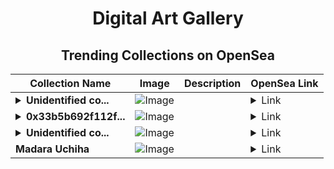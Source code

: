 <div align="center">

# Digital Art Gallery

## Trending Collections on OpenSea

| Collection Name                       | Image                                                                                     | Description                       | OpenSea Link                                                                                          |
|---------------------------------------|-------------------------------------------------------------------------------------------|-----------------------------------|--------------------------------------------------------------------------------------------------------|
| **<details><summary>Unidentified co...</summary>Unidentified contract dd588ae0-d0ad-443b-818c-3170f6452593</details>** | ![Image](https://i.seadn.io/s/raw/files/e9acf51ddce687ccf33c485e916aec1b.jpg?w=500&auto=format?w=200&auto=format) |  | <details><summary>Link</summary>[Unidentified contract dd588ae0-d0ad-443b-818c-3170f6452593](https://opensea.io/collection/unidentified-contract-dd588ae0-d0ad-443b-818c-3170)</details> |
| **<details><summary>0x33b5b692f112f...</summary>0x33b5b692f112f90e90046a03e0a861d86daa1eaa</details>** | ![Image](https://i.seadn.io/s/raw/files/0120dbe70465f91ae019e541cba50a56.jpg?w=500&auto=format?w=200&auto=format) |  | <details><summary>Link</summary>[0x33b5b692f112f90e90046a03e0a861d86daa1eaa](https://opensea.io/collection/0x33b5b692f112f90e90046a03e0a861d86daa1eaa)</details> |
| **<details><summary>Unidentified co...</summary>Unidentified contract 62da26a1-a5f9-42ac-86ce-2beef8eff920</details>** | ![Image](https://i.seadn.io/s/raw/files/e9acf51ddce687ccf33c485e916aec1b.jpg?w=500&auto=format?w=200&auto=format) |  | <details><summary>Link</summary>[Unidentified contract 62da26a1-a5f9-42ac-86ce-2beef8eff920](https://opensea.io/collection/unidentified-contract-62da26a1-a5f9-42ac-86ce-2bee)</details> |
| **Madara Uchiha** | ![Image](https://i.seadn.io/s/raw/files/9b57f6f8288b9eac55e7ca094b24f0b3.jpg?w=500&auto=format?w=200&auto=format) |  | <details><summary>Link</summary>[Madara Uchiha](https://opensea.io/collection/madara-uchiha-8)</details> |

</div>